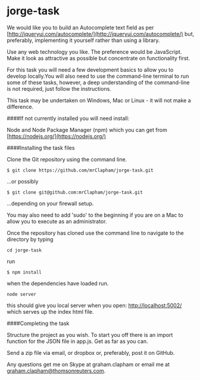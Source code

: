 # jorge-task


We would like you to build an Autocomplete text field as per [http://jqueryui.com/autocomplete/](http://jqueryui.com/autocomplete/) but, preferably, implementing it yourself rather than using a library. 

Use any web technology you like. The preference would be JavaScript. Make it look as attractive as possible but concentrate on functionality first.

For this task you will need a few development basics to allow you to develop locally.You will also need to use the command-line terminal to run some of these tasks, however, a deep understanding of the command-line is not required, just follow the instructions.

This task may be undertaken on Windows, Mac or Linux - it will not make a difference.

####If not currently installed you will need install:

Node and Node Package Manager (npm) which you can get from [https://nodejs.org/](https://nodejs.org/) 

####Installing the task files

Clone the Git repository using the command line. 

```
$ git clone https://github.com/mrClapham/jorge-task.git

```
...or possibly

```
$ git clone git@github.com:mrClapham/jorge-task.git

```

...depending on your firewall setup.

You may also need to add 'sudo' to the beginning if you are on a Mac to allow you to execute as an administrator.

Once the repository has cloned  use the command line to navigate to the directory by typing

```
cd jorge-task

```
run

```
$ npm install

```
when the dependencies have loaded run.

```
node server

```

this should give you local server when you open: [http://localhost:5002/](http://localhost:5002/) which serves up the index html file.

####Completing the task

Structure the project as you wish. To start you off there is an import function for the JSON file in app.js. Get as far as you can.

Send a zip file via email, or dropbox or, preferably, post it on GitHub.

Any questions get me on Skype at graham.clapham or email me at graham.clapham@thomsonreuters.com.

